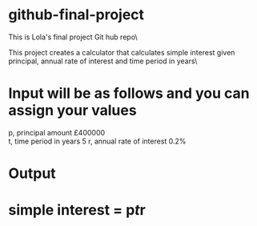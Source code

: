 # github-final-project
This is Lola's final project Git hub repo\

This project creates a calculator that calculates simple interest given principal, annual rate of interest and time period in years\

# Input will be as follows and you can assign your values
  p, principal amount £400000 <br/>
  t, time period in years 5
  r, annual rate of interest 0.2%
   
# Output
   # simple interest = p*t*r
